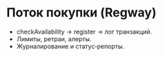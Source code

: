 # Поток покупки (Regway)

- checkAvailability → register → лог транзакций.
- Лимиты, ретраи, алерты.
- Журналирование и статус‑репорты.

